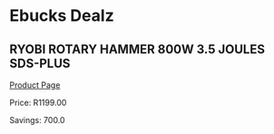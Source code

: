 
# Ebucks Dealz
## RYOBI ROTARY HAMMER 800W 3.5 JOULES SDS-PLUS
[Product Page](https://www.ebucks.com/web/shop/productSelected.do?prodId=335444510&catId=717324798)

Price: R1199.00

Savings: 700.0


	